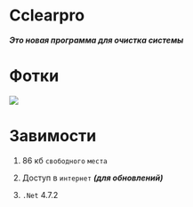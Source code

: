 # Cclearpro

***Это новая программа для очистка системы***

# Фотки

![](https://sun9-6.userapi.com/c851528/v851528632/188c5f/W5UJjaEDI-E.jpg)

# Завимости

1. 86 кб `свободного` `места`

2. Доступ в `интернет` ***(для обновлений)***

3. `.Net` 4.7.2